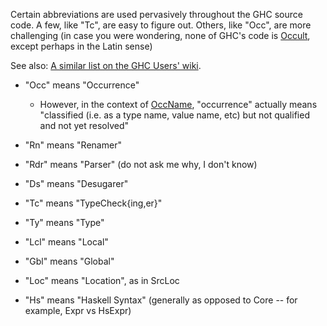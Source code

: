 
Certain abbreviations are used pervasively throughout the GHC source code.  A few, like "Tc", are easy to figure out.  Others, like "Occ", are more challenging (in case you were wondering, none of GHC's code is [ Occult](http://en.wikipedia.org/wiki/Occult), except perhaps in the Latin sense)


See also: [ A similar list on the GHC Users' wiki](http://www.haskell.org/haskellwiki/GHC/List_of_abbreviations).

- "Occ" means "Occurrence"

  - However, in the context of [ OccName](http://hackage.haskell.org/trac/ghc/wiki/Commentary/Compiler/RdrNameType#TheOccNametype), "occurrence" actually means "classified (i.e. as a type name, value name, etc) but not qualified and not yet resolved"

- "Rn" means "Renamer"

- "Rdr" means "Parser" (do not ask me why, I don't know)

- "Ds" means "Desugarer"

- "Tc" means "TypeCheck{ing,er}"

- "Ty" means "Type"

- "Lcl" means "Local"

- "Gbl" means "Global"

- "Loc" means "Location", as in SrcLoc

- "Hs" means "Haskell Syntax" (generally as opposed to Core -- for example, Expr vs HsExpr)

